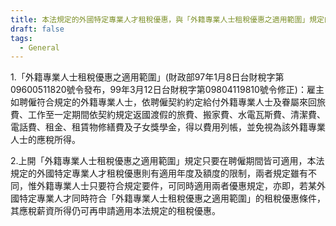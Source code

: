```yaml
---
title: 本法規定的外國特定專業人才租稅優惠，與「外籍專業人士租稅優惠之適用範圍」規定的外籍專業人士租稅優惠，可以同時適用嗎？
draft: false
tags:
  - General
---
```

1.「外籍專業人士租稅優惠之適用範圍」(財政部97年1月8日台財稅字第09600511820號令發布，99年3月12日台財稅字第09804119810號令修正)：雇主如聘僱符合規定的外籍專業人士，依聘僱契約約定給付外籍專業人士及眷屬來回旅費、工作至一定期間依契約規定返國渡假的旅費、搬家費、水電瓦斯費、清潔費、電話費、租金、租賃物修繕費及子女獎學金，得以費用列帳，並免視為該外籍專業人士的應稅所得。

2.上開「外籍專業人士租稅優惠之適用範圍」規定只要在聘僱期間皆可適用，本法規定的外國特定專業人才租稅優惠則有適用年度及額度的限制，兩者規定雖有不同，惟外籍專業人士只要符合規定要件，可同時適用兩者優惠規定，亦即，若某外國特定專業人才同時符合「外籍專業人士租稅優惠之適用範圍」的租稅優惠條件，其應稅薪資所得仍可再申請適用本法規定的租稅優惠。